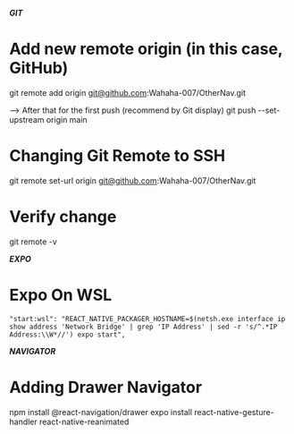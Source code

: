 __*GIT*__

# Add new remote origin (in this case, GitHub)
git remote add origin git@github.com:Wahaha-007/OtherNav.git

--> After that for the first push (recommend by Git display)
git push --set-upstream origin main

# Changing Git Remote to SSH
git remote set-url origin git@github.com:Wahaha-007/OtherNav.git

# Verify change
git remote -v

__*EXPO*__

# Expo On WSL
    "start:wsl": "REACT_NATIVE_PACKAGER_HOSTNAME=$(netsh.exe interface ip show address 'Network Bridge' | grep 'IP Address' | sed -r 's/^.*IP Address:\\W*//') expo start",


__*NAVIGATOR*__

# Adding Drawer Navigator
npm install @react-navigation/drawer
expo install react-native-gesture-handler react-native-reanimated
